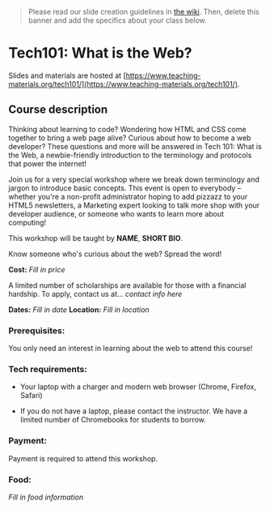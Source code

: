 > Please read our slide creation guidelines in [the wiki](https://github.com/girldevelopit/gdi-slides-template/wiki). Then, delete this banner and add the specifics about your class below.

# Tech101: What is the Web?

Slides and materials are hosted at [https://www.teaching-materials.org/tech101/](https://www.teaching-materials.org/tech101/).

## Course description

Thinking about learning to code? Wondering how HTML and CSS come together to bring a web page alive? Curious about how to become a web developer? These questions and more will be answered in Tech 101: What is the Web, a newbie-friendly introduction to the terminology and protocols that power the internet!

Join us for a very special workshop where we break down terminology and jargon to introduce basic concepts. This event is open to everybody – whether you're a non-profit administrator hoping to add pizzazz to your HTML5 newsletters, a Marketing expert looking to talk more shop with your developer audience, or someone who wants to learn more about computing!

This workshop will be taught by **NAME**, **SHORT BIO**.

Know someone who's curious about the web? Spread the word!

**Cost:** 
*Fill in price*

A limited number of scholarships are available for those with a financial hardship. To apply, contact us at... *contact info here*

**Dates:** 
*Fill in date*
**Location:** 
*Fill in location*

### Prerequisites:

You only need an interest in learning about the web to attend this course! 

### Tech requirements:

- Your laptop with a charger and modern web browser (Chrome, Firefox, Safari)

- If you do not have a laptop, please contact the instructor. We have a limited number of Chromebooks for students to borrow.

### Payment:

Payment is required to attend this workshop.

### Food:
*Fill in food information*
